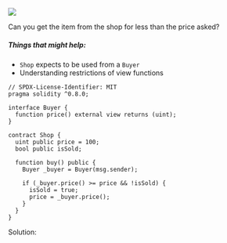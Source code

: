 ![](https://ethernaut.openzeppelin.com/imgs/BigLevel21.svg)

Сan you get the item from the shop for less than the price asked?

##### Things that might help:

- `Shop` expects to be used from a `Buyer`
- Understanding restrictions of view functions

```sol
// SPDX-License-Identifier: MIT
pragma solidity ^0.8.0;

interface Buyer {
  function price() external view returns (uint);
}

contract Shop {
  uint public price = 100;
  bool public isSold;

  function buy() public {
    Buyer _buyer = Buyer(msg.sender);

    if (_buyer.price() >= price && !isSold) {
      isSold = true;
      price = _buyer.price();
    }
  }
}
```

Solution:
